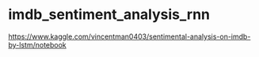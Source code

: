 # imdb_sentiment_analysis_rnn

https://www.kaggle.com/vincentman0403/sentimental-analysis-on-imdb-by-lstm/notebook
